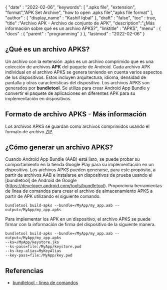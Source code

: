 
{
  "date" : "2022-02-06",
  "keywords": [ ".apks file", "extension", "format","APK Set Archive", "how to open .apks file","apks file format" ],
  "author" : {
    "display_name" : "Kashif Iqbal"
},
  "draft" : "false",
  "toc" : true,
  "title" :"Archivo APK - Archivo de conjunto de APK",
  "description":"¿Más información sobre qué es un archivo APKS?",
  "linktitle" : "APKS",
  "menu" : {
    "docs" : {
      "parent" : "programming"
}
},
  "lastmod" : "2022-02-06"
}

## ¿Qué es un archivo APKS?

Un archivo con la extensión .apks es un archivo comprimido que es una colección de archivos **APK** del paquete de Android. Cada archivo APK individual en el archivo APKS se genera teniendo en cuenta varios aspectos de los dispositivos. Estos incluyen arquitectura, idioma, densidad de pantalla y otras características del dispositivo. Los archivos APKS son generados por **bundletool**. Se utiliza para crear Android App Bundle y convertir el paquete de aplicaciones en diferentes APK para su implementación en dispositivos.

## Formato de archivo APKS - Más información

Los archivos APKS se guardan como archivos comprimidos usando el formato de archivo [ZIP](/es/compression/zip/).

## ¿Cómo generar un archivo APKS?

Cuando Android App Bundle (AAB) está listo, se puede probar su comportamiento en la tienda Google Play para su implementación en un dispositivo. Los archivos APKS pueden generarse, para este propósito, a partir de archivos AAB e instalarse en dispositivos de prueba usando el [bundletool] de Android de Google (https://developer.android.com/tools/bundletool). Proporciona herramientas de línea de comandos para crear el archivo de almacenamiento APKS a partir de APK utilizando el siguiente comando.

```
bundletool build-apks --bundle=/MyApp/my_app.aab --output=/MyApp/my_app.apks
```

Para implementar los APK en un dispositivo, el archivo APKS se puede firmar con la información de firma del dispositivo de la siguiente manera.

```
bundletool build-apks --bundle=/MyApp/my_app.aab --output=/MyApp/my_app.apks
--ks=/MyApp/keystore.jks
--ks-pass=file:/MyApp/keystore.pwd
--ks-key-alias=MyKeyAlias
--key-pass=file:/MyApp/key.pwd
```

## Referencias

* [bundletool - línea de comandos](https://developer.android.com/tools/bundletool)

